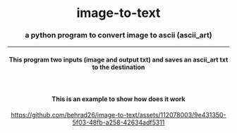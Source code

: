 <div align="center"><h1> image-to-text </h1></div>
<div align="center"><h3> a python program to convert image to ascii (ascii_art) </h3></div>

-----

<div align="center">
  <h4>
    This program two inputs (image and output txt) and saves an ascii_art txt to the destination
  </h4>
</div>
<br>

<div align="center">
  <h4>This is an example to show how does it work</h4>

  https://github.com/behrad26/image-to-text/assets/112078003/9e431350-5f03-48fb-a258-42634adf5311
</div>

